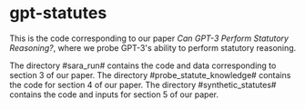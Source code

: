# gpt-statutes
This is the code corresponding to our paper *Can GPT-3 Perform Statutory Reasoning?*, where we probe GPT-3's ability to perform statutory reasoning.  

The directory #sara_run# contains the code and data corresponding to section 3 of our paper.  The directory #probe_statute_knowledge# contains the code for section 4 of our paper.  The directory #synthetic_statutes# contains the code and inputs for section 5 of our paper.
